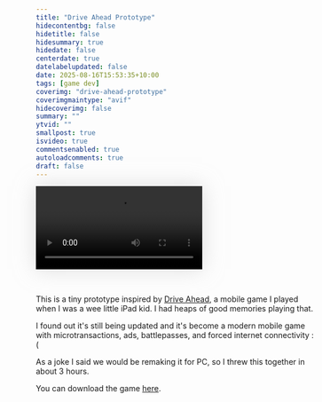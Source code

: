 ```yaml
---
title: "Drive Ahead Prototype"
hidecontentbg: false
hidetitle: false
hidesummary: true
hidedate: false
centerdate: true
datelabelupdated: false
date: 2025-08-16T15:53:35+10:00
tags: [game dev]
coverimg: "drive-ahead-prototype"
coverimgmaintype: "avif"
hidecoverimg: false
summary: ""
ytvid: ""
smallpost: true
isvideo: true
commentsenabled: true
autoloadcomments: true
draft: false
---
```



<video src="/videos/small-posts/drive-forward.mp4" controls  preload="metadata" style="box-shadow:0px 0px 35px rgba(200, 200, 200, 0.6)"></video>

<br>

This is a tiny prototype inspired by [Drive Ahead](https://play.google.com/store/apps/details?id=com.dodreams.driveahead), a mobile game I played when I was a wee little iPad kid. I had heaps of good memories playing that.

I found out it's still being updated and it's become a modern mobile game with microtransactions, ads, battlepasses, and forced internet connectivity :(

As a joke I said we would be remaking it for PC, so I threw this together in about 3 hours.

You can download the game [here](https://mega.nz/folder/G7pDDbjL#66_AfEWzJCFam8SlVI4VkA).